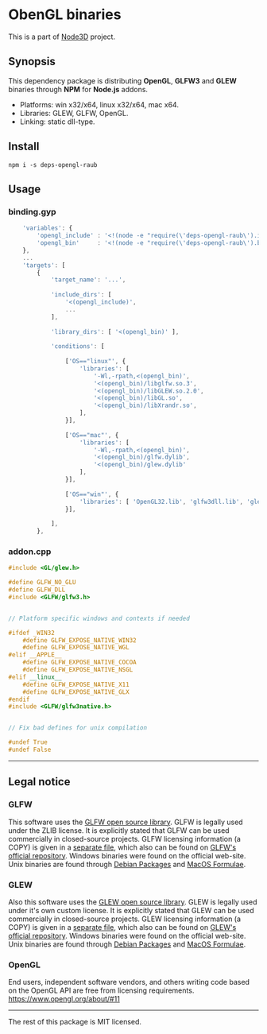 # ObenGL binaries

This is a part of [Node3D](https://github.com/node-3d) project.


## Synopsis

This dependency package is distributing **OpenGL**, **GLFW3** and **GLEW**
binaries through **NPM** for **Node.js** addons.

* Platforms: win x32/x64, linux x32/x64, mac x64.
* Libraries: GLEW, GLFW, OpenGL.
* Linking: static dll-type.


## Install

`npm i -s deps-opengl-raub`


## Usage

### binding.gyp

```javascript
	'variables': {
		'opengl_include' : '<!(node -e "require(\'deps-opengl-raub\').include()")',
		'opengl_bin'     : '<!(node -e "require(\'deps-opengl-raub\').bin()")',
	},
	...
	'targets': [
		{
			'target_name': '...',
			
			'include_dirs': [
				'<(opengl_include)',
				...
			],
			
			'library_dirs': [ '<(opengl_bin)' ],
			
			'conditions': [
				
				['OS=="linux"', {
					'libraries': [
						'-Wl,-rpath,<(opengl_bin)',
						'<(opengl_bin)/libglfw.so.3',
						'<(opengl_bin)/libGLEW.so.2.0',
						'<(opengl_bin)/libGL.so',
						'<(opengl_bin)/libXrandr.so',
					],
				}],
				
				['OS=="mac"', {
					'libraries': [
						'-Wl,-rpath,<(opengl_bin)',
						'<(opengl_bin)/glfw.dylib',
						'<(opengl_bin)/glew.dylib'
					],
				}],
				
				['OS=="win"', {
					'libraries': [ 'OpenGL32.lib', 'glfw3dll.lib', 'glew32.lib' ],
				}],
				
			],
		},
```


### addon.cpp

```cpp
#include <GL/glew.h>

#define GLFW_NO_GLU
#define GLFW_DLL
#include <GLFW/glfw3.h>


// Platform specific windows and contexts if needed

#ifdef _WIN32
	#define GLFW_EXPOSE_NATIVE_WIN32
	#define GLFW_EXPOSE_NATIVE_WGL
#elif __APPLE__
	#define GLFW_EXPOSE_NATIVE_COCOA
	#define GLFW_EXPOSE_NATIVE_NSGL
#elif __linux__
	#define GLFW_EXPOSE_NATIVE_X11
	#define GLFW_EXPOSE_NATIVE_GLX
#endif
#include <GLFW/glfw3native.h>


// Fix bad defines for unix compilation

#undef True
#undef False
```


---

## Legal notice

### GLFW

This software uses the [GLFW open source library](http://www.glfw.org/index.html).
GLFW is legally used under the ZLIB license.
It is explicitly stated that GLFW can be used commercially in closed-source projects.
GLFW licensing information (a COPY) is given in a [separate file](/GLFW_ZLIB),
which also can be found on
[GLFW's official repository](https://github.com/glfw/glfw/blob/master/LICENSE.md).
Windows binaries were found on the official web-site.
Unix binaries are found through
[Debian Packages](https://packages.debian.org/stretch/libglew-dev)
and [MacOS Formulae](http://formulae.brew.sh/formula/glfw).


### GLEW

Also this software uses the [GLEW open source library](http://glew.sourceforge.net/).
GLEW is legally used under it's own custom license.
It is explicitly stated that GLEW can be used commercially in closed-source projects.
GLEW licensing information (a COPY) is given in a [separate file](/GLEW_LICENSE),
which also can be found on
[GLEW's official repository](https://raw.githubusercontent.com/nigels-com/glew/master/LICENSE.txt).
Windows binaries were found on the official web-site.
Unix binaries are found through
[Debian Packages](https://packages.debian.org/stretch/libglew-dev)
and [MacOS Formulae](http://formulae.brew.sh/formula/glew).


### OpenGL

End users, independent software vendors, and others writing code based on the OpenGL API
are free from licensing requirements. https://www.opengl.org/about/#11


---

The rest of this package is MIT licensed.
